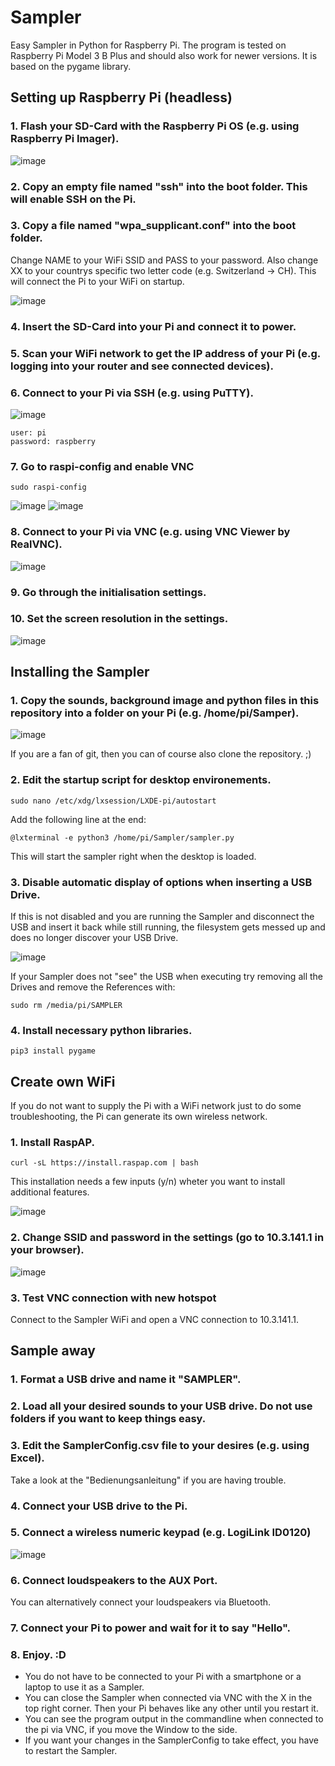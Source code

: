 # Sampler

Easy Sampler in Python for Raspberry Pi. The program is tested on Raspberry Pi Model 3 B Plus and should also work for newer versions. It is based on the pygame library.

## Setting up Raspberry Pi (headless)


### 1. Flash your SD-Card with the Raspberry Pi OS (e.g. using Raspberry Pi Imager).

![image](https://user-images.githubusercontent.com/93777297/161608871-dadaef1f-ea0a-4146-a9c7-dcb367de33fa.png)


### 2. Copy an empty file named "ssh" into the boot folder. This will enable SSH on the Pi.


### 3. Copy a file named "wpa_supplicant.conf" into the boot folder. 
Change NAME to your WiFi SSID and PASS to your password. Also change XX to your countrys specific two letter code (e.g. Switzerland -> CH). This will connect the Pi to your WiFi on startup.

![image](https://user-images.githubusercontent.com/93777297/161609782-7703b352-44a9-4259-9409-90ade6945108.png)


### 4. Insert the SD-Card into your Pi and connect it to power.


### 5. Scan your WiFi network to get the IP address of your Pi (e.g. logging into your router and see connected devices).


### 6. Connect to your Pi via SSH (e.g. using PuTTY).

![image](https://user-images.githubusercontent.com/93777297/161613134-0d3ddf04-3193-4243-adfb-2d191b2a7399.png)

```
user: pi
password: raspberry
```


### 7. Go to raspi-config and enable VNC

```
sudo raspi-config
```

![image](https://user-images.githubusercontent.com/93777297/161611145-80c041c3-aa2e-41bc-a096-09033062c8b7.png)
![image](https://user-images.githubusercontent.com/93777297/161610897-0b939bb1-9fa6-4df3-9382-dcc302493e75.png)


### 8. Connect to your Pi via VNC (e.g. using VNC Viewer by RealVNC).

![image](https://user-images.githubusercontent.com/93777297/161613721-c311ff74-c689-465e-9155-87d50238d046.png)


### 9. Go through the initialisation settings.


### 10. Set the screen resolution in the settings.

![image](https://user-images.githubusercontent.com/93777297/161612843-ee4a26e1-947e-4353-8a54-b7da659550b6.png)

## Installing the Sampler


### 1. Copy the sounds, background image and python files in this repository into a folder on your Pi (e.g. /home/pi/Samper).

![image](https://user-images.githubusercontent.com/93777297/161614584-e61b3730-9255-46b1-99af-9ed8c6ecc500.png)

If you are a fan of git, then you can of course also clone the repository. ;)


### 2. Edit the startup script for desktop environements.

```
sudo nano /etc/xdg/lxsession/LXDE-pi/autostart
```
Add the following line at the end:
```
@lxterminal -e python3 /home/pi/Sampler/sampler.py
```
This will start the sampler right when the desktop is loaded.


### 3. Disable automatic display of options when inserting a USB Drive. 
If this is not disabled and you are running the Sampler and disconnect the USB and insert it back while still running, the filesystem gets messed up and does no longer discover your USB Drive.

![image](https://user-images.githubusercontent.com/93777297/161615584-61594568-3130-4ed0-85c2-fe9c7f642d52.png)

If your Sampler does not "see" the USB when executing try removing all the Drives and remove the References with:
```
sudo rm /media/pi/SAMPLER
```


### 4. Install necessary python libraries.
```
pip3 install pygame
```

## Create own WiFi
If you do not want to supply the Pi with a WiFi network just to do some troubleshooting, the Pi can generate its own wireless network.


### 1. Install RaspAP.

```
curl -sL https://install.raspap.com | bash
```

This installation needs a few inputs (y/n) wheter you want to install additional features.

![image](https://user-images.githubusercontent.com/93777297/161617222-13bd9d0a-42ac-4df2-a91f-42256ed26404.png)


### 2. Change SSID and password in the settings (go to 10.3.141.1 in your browser).

![image](https://user-images.githubusercontent.com/93777297/161617427-2ed4b00e-f688-44bb-a72d-1f92f7b2a448.png)


### 3. Test VNC connection with new hotspot

Connect to the Sampler WiFi and open a VNC connection to 10.3.141.1.

## Sample away

### 1. Format a USB drive and name it "SAMPLER".

### 2. Load all your desired sounds to your USB drive. Do not use folders if you want to keep things easy.

### 3. Edit the SamplerConfig.csv file to your desires (e.g. using Excel). 
Take a look at the "Bedienungsanleitung" if you are having trouble.

### 4. Connect your USB drive to the Pi.

### 5. Connect a wireless numeric keypad (e.g. LogiLink ID0120)

![image](https://user-images.githubusercontent.com/93777297/161619455-37b84bea-a0ae-454f-94d8-fb0b780d6caa.png)

### 6. Connect loudspeakers to the AUX Port. 
You can alternatively connect your loudspeakers via Bluetooth.

### 7. Connect your Pi to power and wait for it to say "Hello".

### 8. Enjoy. :D
- You do not have to be connected to your Pi with a smartphone or a laptop to use it as a Sampler.
- You can close the Sampler when connected via VNC with the X in the top right corner. Then your Pi behaves like any other until you restart it.
- You can see the program output in the commandline when connected to the pi via VNC, if you move the Window to the side.
- If you want your changes in the SamplerConfig to take effect, you have to restart the Sampler.
